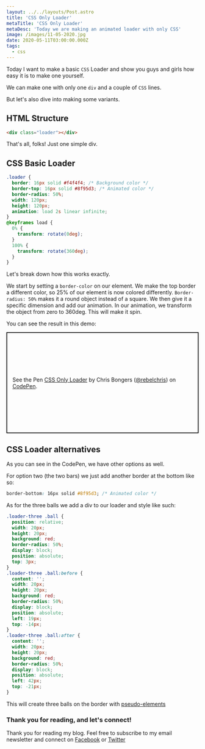 ```yaml
---
layout: ../../layouts/Post.astro
title: 'CSS Only Loader'
metaTitle: 'CSS Only Loader'
metaDesc: 'Today we are making an animated loader with only CSS'
image: /images/11-05-2020.jpg
date: 2020-05-11T03:00:00.000Z
tags:
  - css
---
```


Today I want to make a basic `CSS` Loader and show you guys and girls how easy it is to make one yourself.

We can make one with only one `div` and a couple of `CSS` lines.

But let's also dive into making some variants.

## HTML Structure

```html
<div class="loader"></div>
```

That's all, folks! Just one simple div.

## CSS Basic Loader

```css
.loader {
  border: 16px solid #f4f4f4; /* Background color */
  border-top: 16px solid #8f95d3; /* Animated color */
  border-radius: 50%;
  width: 120px;
  height: 120px;
  animation: load 2s linear infinite;
}
@keyframes load {
  0% {
    transform: rotate(0deg);
  }
  100% {
    transform: rotate(360deg);
  }
}
```

Let's break down how this works exactly.

We start by setting a `border-color` on our element. We make the top border a different color, so 25% of our element is now colored differently.
`Border-radius: 50%` makes it a round object instead of a square.
We then give it a specific dimension and add our animation.
In our animation, we transform the object from zero to 360deg. This will make it spin.

You can see the result in this demo:

<p class="codepen" data-height="265" data-theme-id="dark" data-default-tab="css,result" data-user="rebelchris" data-slug-hash="zYvjjqN" style="height: 265px; box-sizing: border-box; display: flex; align-items: center; justify-content: center; border: 2px solid; margin: 1em 0; padding: 1em;" data-pen-title="CSS Only Loader">
  <span>See the Pen <a href="https://codepen.io/rebelchris/pen/zYvjjqN">
  CSS Only Loader</a> by Chris Bongers (<a href="https://codepen.io/rebelchris">@rebelchris</a>)
  on <a href="https://codepen.io">CodePen</a>.</span>
</p>
<script async src="https://static.codepen.io/assets/embed/ei.js"></script>

## CSS Loader alternatives

As you can see in the CodePen, we have other options as well.

For option two (the two bars) we just add another border at the bottom like so:

```css
border-bottom: 16px solid #8f95d3; /* Animated color */
```

As for the three balls we add a div to our loader and style like such:

```css
.loader-three .ball {
  position: relative;
  width: 20px;
  height: 20px;
  background: red;
  border-radius: 50%;
  display: block;
  position: absolute;
  top: 3px;
}
.loader-three .ball:before {
  content: '';
  width: 20px;
  height: 20px;
  background: red;
  border-radius: 50%;
  display: block;
  position: absolute;
  left: 19px;
  top: -14px;
}
.loader-three .ball:after {
  content: '';
  width: 20px;
  height: 20px;
  background: red;
  border-radius: 50%;
  display: block;
  position: absolute;
  left: 42px;
  top: -21px;
}
```

This will create three balls on the border with [pseudo-elements](https://daily-dev-tips.com/posts/css-pseudo-elements/)

### Thank you for reading, and let's connect!

Thank you for reading my blog. Feel free to subscribe to my email newsletter and connect on [Facebook](https://www.facebook.com/DailyDevTipsBlog) or [Twitter](https://twitter.com/DailyDevTips1)
